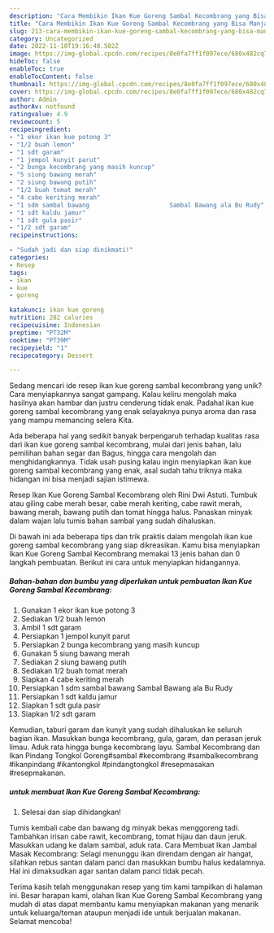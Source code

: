 ```yaml
---
description: "Cara Membikin Ikan Kue Goreng Sambal Kecombrang yang Bisa Manjain Lidah"
title: "Cara Membikin Ikan Kue Goreng Sambal Kecombrang yang Bisa Manjain Lidah"
slug: 213-cara-membikin-ikan-kue-goreng-sambal-kecombrang-yang-bisa-manjain-lidah
category: Uncategorized
date: 2022-11-10T19:16:48.502Z
image: https://img-global.cpcdn.com/recipes/8e0fa7ff1f097ece/680x482cq70/ikan-kue-goreng-sambal-kecombrang-foto-resep-utama.jpg
hideToc: false
enableToc: true
enableTocContent: false
thumbnail: https://img-global.cpcdn.com/recipes/8e0fa7ff1f097ece/680x482cq70/ikan-kue-goreng-sambal-kecombrang-foto-resep-utama.jpg
cover: https://img-global.cpcdn.com/recipes/8e0fa7ff1f097ece/680x482cq70/ikan-kue-goreng-sambal-kecombrang-foto-resep-utama.jpg
author: Admin
authorAv: notfound
ratingvalue: 4.9
reviewcount: 5
recipeingredient:
- "1 ekor ikan kue potong 3"
- "1/2 buah lemon"
- "1 sdt garam"
- "1 jempol kunyit parut"
- "2 bunga kecombrang yang masih kuncup"
- "5 siung bawang merah"
- "2 siung bawang putih"
- "1/2 buah tomat merah"
- "4 cabe keriting merah"
- "1 sdm sambal bawang                      Sambal Bawang ala Bu Rudy"
- "1 sdt kaldu jamur"
- "1 sdt gula pasir"
- "1/2 sdt garam"
recipeinstructions:

- "Sudah jadi dan siap dinikmati!"
categories:
- Resep
tags:
- ikan
- kue
- goreng

katakunci: ikan kue goreng 
nutrition: 282 calories
recipecuisine: Indonesian
preptime: "PT32M"
cooktime: "PT39M"
recipeyield: "1"
recipecategory: Dessert

---
```





Sedang mencari ide resep ikan kue goreng sambal kecombrang yang unik? Cara menyiapkannya sangat gampang. Kalau keliru mengolah maka hasilnya akan hambar dan justru cenderung tidak enak. Padahal ikan kue goreng sambal kecombrang yang enak selayaknya punya aroma dan rasa yang mampu memancing selera Kita.





Ada beberapa hal yang sedikit banyak berpengaruh terhadap kualitas rasa dari ikan kue goreng sambal kecombrang, mulai dari jenis bahan, lalu pemilihan bahan segar dan Bagus, hingga cara mengolah dan menghidangkannya. Tidak usah pusing kalau ingin menyiapkan ikan kue goreng sambal kecombrang yang enak,      asal sudah tahu triknya maka hidangan ini bisa menjadi sajian istimewa.














Resep Ikan Kue Goreng Sambal Kecombrang oleh Rini Dwi Astuti. Tumbuk atau giling cabe merah besar, cabe merah keriting, cabe rawit merah, bawang merah, bawang putih dan tomat hingga halus. Panaskan minyak dalam wajan lalu tumis bahan sambal yang sudah dihaluskan.






Di bawah ini ada beberapa tips dan trik praktis dalam mengolah ikan kue goreng sambal kecombrang yang siap dikreasikan. Kamu bisa menyiapkan Ikan Kue Goreng Sambal Kecombrang memakai 13 jenis bahan dan 0 langkah pembuatan. Berikut ini cara untuk menyiapkan hidangannya.

<!--inarticleads1-->

##### Bahan-bahan dan bumbu yang diperlukan untuk pembuatan Ikan Kue Goreng Sambal Kecombrang:

1. Gunakan 1 ekor ikan kue potong 3
1. Sediakan 1/2 buah lemon
1. Ambil 1 sdt garam
1. Persiapkan 1 jempol kunyit parut
1. Persiapkan 2 bunga kecombrang yang masih kuncup
1. Gunakan 5 siung bawang merah
1. Sediakan 2 siung bawang putih
1. Sediakan 1/2 buah tomat merah
1. Siapkan 4 cabe keriting merah
1. Persiapkan 1 sdm sambal bawang                      Sambal Bawang ala Bu Rudy
1. Persiapkan 1 sdt kaldu jamur
1. Siapkan 1 sdt gula pasir
1. Siapkan 1/2 sdt garam


Kemudian, taburi garam dan kunyit yang sudah dihaluskan ke seluruh bagian ikan. Masukkan bunga kecombrang, gula, garam, dan perasan jeruk limau. Aduk rata hingga bunga kecombrang layu. Sambal Kecombrang dan Ikan Pindang Tongkol Goreng#sambal #kecombrang #sambalkecombrang #ikanpindang #ikantongkol #pindangtongkol #resepmasakan #resepmakanan. 

<!--inarticleads2-->

#####  untuk membuat Ikan Kue Goreng Sambal Kecombrang:


1. Selesai dan siap dihidangkan!

Tumis kembali cabe dan bawang dg minyak bekas menggoreng tadi. Tambahkan irisan cabe rawit, kecombrang, tomat hijau dan daun jeruk. Masukkan udang ke dalam sambal, aduk rata. Cara Membuat Ikan Jambal Masak Kecombrang: Selagi menunggu ikan direndam dengan air hangat, silahkan rebus santan dalam panci dan masukkan bumbu halus kedalamnya. Hal ini dimaksudkan agar santan dalam panci tidak pecah. 

Terima kasih telah menggunakan resep yang tim kami tampilkan di halaman ini. Besar harapan kami, olahan Ikan Kue Goreng Sambal Kecombrang yang mudah di atas dapat membantu kamu menyiapkan makanan yang menarik untuk keluarga/teman ataupun menjadi ide untuk berjualan makanan. Selamat mencoba!
